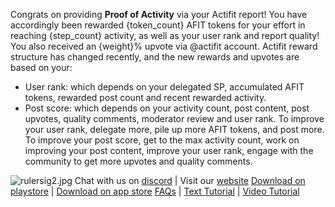 Congrats on providing **Proof of Activity** via your Actifit report!
You have accordingly been rewarded {token_count} AFIT tokens for your effort in reaching {step_count} activity, as well as your user rank and report quality!
You also received an {weight}% upvote via @actifit account.
Actifit reward structure has changed recently, and the new rewards and upvotes are based on your:
- User rank: which depends on your delegated SP, accumulated AFIT tokens, rewarded post count and recent rewarded activity.
- Post score: which depends on your activity count, post content, post upvotes, quality comments, moderator review and user rank.
To improve your user rank, delegate more, pile up more AFIT tokens, and post more.
To improve your post score, get to the max activity count, work on improving your post content, improve your user rank, engage with the community to get more upvotes and quality comments.

![rulersig2.jpg](https://cdn.steemitimages.com/DQmXrZz658YfMQBXNTA12rmbzqWXASfaGcNSqatJJ2ba7NR/rulersig2.jpg)
Chat with us on [discord](https://discord.gg/aHtcA6r) | Visit our [website](https://actifit.io/) 
[Download on playstore](https://bit.ly/actifit-app) | [Download on app store](https://bit.ly/actifit-ios)
[FAQs](https://steemit.com/actifit/@katerinaramm/actifit-app-or-rewarding-fitness-activity-with-tokens-and-steemit-upvotes-faqs) | [Text Tutorial](https://steemit.com/utopian-io/@katerinaramm/tutorial-for-actifit-app-android) | [Video Tutorial](https://youtu.be/tqkaDoonyvI)</sub>